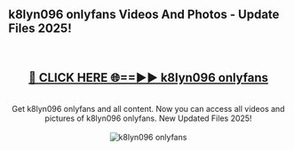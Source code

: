 <h2>k8lyn096 onlyfans Videos And Photos - Update Files 2025!</h2>
<br>
<div align="center">
<h2><a href="https://linkcuts.com/hfmhzwbr" rel="nofollow">🔴 CLICK HERE 🌐==►► k8lyn096 onlyfans</a></h2>
<br>
Get k8lyn096 onlyfans and all content. Now you can access all videos and pictures of k8lyn096 onlyfans. New Updated Files 2025!
<br>
<br>
<a href="https://linkcuts.com/hfmhzwbr" rel="nofollow" data-target="animated-image.originalLink"><img src="https://i.ibb.co.com/WyWwxjT/player-gif2.gif" alt="k8lyn096 onlyfans" style="max-width: 100%; display: inline-block;" data-target="animated-image.originalImage"></a>
</div>
<br>